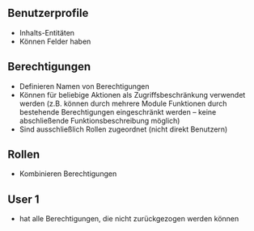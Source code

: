 ## Benutzerprofile

- Inhalts-Entitäten
- Können Felder haben

## Berechtigungen

- Definieren Namen von Berechtigungen
- Können für beliebige Aktionen als Zugriffsbeschränkung verwendet werden (z.B.
  können durch mehrere Module Funktionen durch bestehende Berechtigungen
  eingeschränkt werden – keine abschließende Funktionsbeschreibung möglich)
- Sind ausschließlich Rollen zugeordnet (nicht direkt Benutzern)

## Rollen

- Kombinieren Berechtigungen

## User 1

- hat alle Berechtigungen, die nicht zurückgezogen werden können
